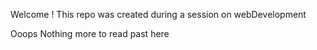 Welcome !
This repo was created during a session on webDevelopment  

Ooops Nothing more to read past here